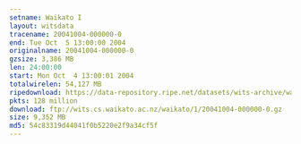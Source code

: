```yaml
---
setname: Waikato I
layout: witsdata
tracename: 20041004-000000-0
end: Tue Oct  5 13:00:00 2004
originalname: 20041004-000000-0
gzsize: 3,386 MB
len: 24:00:00
start: Mon Oct  4 13:00:01 2004
totalwirelen: 54,127 MB
ripedownload: https://data-repository.ripe.net/datasets/wits-archive/waikato/1/20041004-000000-0.gz
pkts: 128 million
download: ftp://wits.cs.waikato.ac.nz/waikato/1/20041004-000000-0.gz
size: 9,352 MB
md5: 54c83319d44041f0b5220e2f9a34cf5f
---
```

